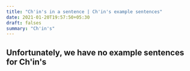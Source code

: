 ```yaml
---
title: "Ch'in's in a sentence | Ch'in's example sentences"
date: 2021-01-20T19:57:50+05:30
draft: falses
summary: "Ch'in's"
---
```

## Unfortunately, we have no example sentences for Ch'in's                 
